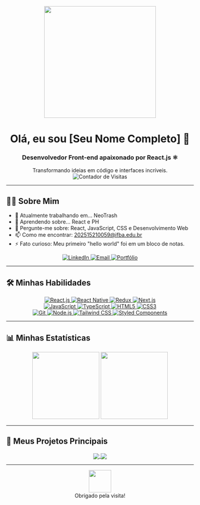 <div align="center">
  <img src="https://media.giphy.com/media/v1.Y2lkPTc5MGI3NjExM3Y1bGt1cjIydjVlZ2I5cmprZWNqbnY0aHVxNmRsYnI2MmRzM2w3MSZlcD12MV9pbnRlcm5hbF9naWZfYnlfaWQmY3Q9Zw/3o7TK8NlBpFqo23bYA/giphy.gif" width="300" />
</div>

<h1 align="center">
  Olá, eu sou [Seu Nome Completo] 👋
</h1>
<h3 align="center">
  Desenvolvedor Front-end apaixonado por React.js ⚛️
</h3>
<p align="center">
  Transformando ideias em código e interfaces incríveis.
  <br />
  <img src="https://komarev.com/ghpvc/?username=[SEU_USUARIO_GITHUB]&style=flat-square&color=blueviolet" alt="Contador de Visitas" />
</p>

---
## 👨‍💻 Sobre Mim
- 🔭 Atualmente trabalhando em... NeoTrash
- 🌱 Aprendendo sobre... React e PH
- 💬 Pergunte-me sobre: React, JavaScript, CSS e Desenvolvimento Web
- 📫 Como me encontrar: 202515210059@ifba.edu.br
- ⚡ Fato curioso:  Meu primeiro "hello world" foi em um bloco de notas.

<div align="center">
  <a href="https://linkedin.com/in/[SEU_LINKEDIN]" target="_blank">
    <img src="https://img.shields.io/badge/-LinkedIn-0A66C2?style=for-the-badge&logo=linkedin&logoColor=white" alt="LinkedIn"/>
  </a>
  <a href="mailto:[seu-email@provedor.com]">
    <img src="https://img.shields.io/badge/-Email-D14836?style=for-the-badge&logo=gmail&logoColor=white" alt="Email"/>
  </a>
  <a href="https://[SEU_SITE_PESSOAL].com.br" target="_blank">
    <img src="https://img.shields.io/badge/-Portfólio-007BFF?style=for-the-badge&logo=React&logoColor=white" alt="Portfólio"/>
  </a>
</div>

---
## 🛠️ Minhas Habilidades

<p align="center">
  <a href="https://react.dev/" target="_blank">
    <img src="https://img.shields.io/badge/-React.js-61DAFB?style=for-the-badge&logo=react&logoColor=black" alt="React.js"/>
  </a>
  <a href="https://reactnative.dev/" target="_blank">
    <img src="https://img.shields.io/badge/-React Native-61DAFB?style=for-the-badge&logo=react&logoColor=black" alt="React Native"/>
  </a>
  <a href="https://redux.js.org/" target="_blank">
    <img src="https://img.shields.io/badge/-Redux-764ABC?style=for-the-badge&logo=redux&logoColor=white" alt="Redux"/>
  </a>
  <a href="https://nextjs.org/" target="_blank">
    <img src="https://img.shields.io/badge/-Next.js-000000?style=for-the-badge&logo=nextdotjs&logoColor=white" alt="Next.js"/>
  </a>
  
  <br/>
  
  <a href="https://developer.mozilla.org/pt-BR/docs/Web/JavaScript" target="_blank">
    <img src="https://img.shields.io/badge/-JavaScript (ES6+)-F7DF1E?style=for-the-badge&logo=javascript&logoColor=black" alt="JavaScript"/>
  </a>
  <a href="https://www.typescriptlang.org/" target="_blank">
    <img src="https://img.shields.io/badge/-TypeScript-3178C6?style=for-the-badge&logo=typescript&logoColor=white" alt="TypeScript"/>
  </a>
  <a href="https://developer.mozilla.org/pt-BR/docs/Web/HTML" target="_blank">
    <img src="https://img.shields.io/badge/-HTML5-E34F26?style=for-the-badge&logo=html5&logoColor=white" alt="HTML5"/>
  </a>
  <a href="https://developer.mozilla.org/pt-BR/docs/Web/CSS" target="_blank">
    <img src="https://img.shields.io/badge/-CSS3-1572B6?style=for-the-badge&logo=css3&logoColor=white" alt="CSS3"/>
  </a>
  
  <br/>

  <a href="https://git-scm.com/" target="_blank">
    <img src="https://img.shields.io/badge/-Git-F05032?style=for-the-badge&logo=git&logoColor=white" alt="Git"/>
  </a>
  <a href="https://nodejs.org/en" target="_blank">
    <img src="https://img.shields.io/badge/-Node.js-339933?style=for-the-badge&logo=nodedotjs&logoColor=white" alt="Node.js"/>
  </a>
  <a href="https://tailwindcss.com/" target="_blank">
    <img src="https://img.shields.io/badge/-Tailwind CSS-06B6D4?style=for-the-badge&logo=tailwindcss&logoColor=white" alt="Tailwind CSS"/>
  </a>
  <a href="https://styled-components.com/" target="_blank">
    <img src="https://img.shields.io/badge/-Styled Components-DB7093?style=for-the-badge&logo=styled-components&logoColor=white" alt="Styled Components"/>
  </a>
</p>

---
## 📊 Minhas Estatísticas

<div align="center">
  <img 
    height="180em" 
    src="https://github-readme-stats.vercel.app/api?username=[SEU_USUARIO_GITHUB]&show_icons=true&theme=dark&include_all_commits=true&count_private=true"
  />
  <img 
    height="180em" 
    src="https://github-readme-stats.vercel.app/api/top-langs/?username=[SEU_USUARIO_GITHUB]&layout=compact&langs_count=7&theme=dark"
  />
</div>

---
## 🚀 Meus Projetos Principais

<p align="center">
  <a href="https://github.com/[SEU_USUARIO_GITHUB]/[NOME_DO_REPO_1]">
    <img 
      align="center" 
      src="https://github-readme-stats.vercel.app/api/pin/?username=[SEU_USUARIO_GITHUB]&repo=[NOME_DO_REPO_1]&theme=dark" 
    />
  </a>
  <a href="https://github.com/[SEU_USUARIO_GITHUB]/[NOME_DO_REPO_2]">
    <img 
      align="center" 
      src="https://github-readme-stats.vercel.app/api/pin/?username=[SEU_USUARIO_GITHUB]&repo=[NOME_DO_REPO_2]&theme=dark"
    />
  </a>
</p>

---

<p align="center">
  <img src="https://media.giphy.com/media/LmNwrBhejkK9EhwPoY/giphy.gif" width="60">
  <br>
  Obrigado pela visita!
</p>
